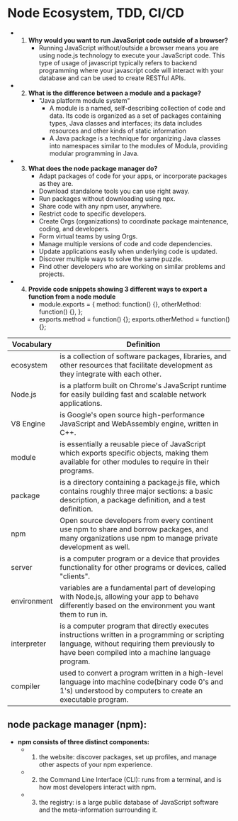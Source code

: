 # Node Ecosystem, TDD, CI/CD

 - 1. **Why would you want to run JavaScript code outside of a browser?**
       - Running JavaScript without/outside a browser means you are using node.js technology to execute your JavaScript code. This type of usage of javascript typically refers to backend programming where your javascript code will interact with your database and can be used to create RESTful APIs.
 
 
 - 2. **What is the difference between a module and a package?**
       - "Java platform module system" 
         - A module is a named, self-describing collection of code and data. Its code is organized as a set of packages containing types, Java classes and interfaces; its data includes resources and other kinds of static information
         - A Java package is a technique for organizing Java classes into namespaces similar to the modules of Modula, providing modular programming in Java.


 - 3. **What does the node package manager do?**
       - Adapt packages of code for your apps, or incorporate packages as they are.
       - Download standalone tools you can use right away.
       - Run packages without downloading using npx.
       - Share code with any npm user, anywhere.
       - Restrict code to specific developers.
       - Create Orgs (organizations) to coordinate package maintenance, coding, and developers.
       - Form virtual teams by using Orgs.
       - Manage multiple versions of code and code dependencies.
       - Update applications easily when underlying code is updated.
       - Discover multiple ways to solve the same puzzle.
       - Find other developers who are working on similar problems and projects.


 - 4. **Provide code snippets showing 3 different ways to export a function from a node module**
      - module.exports = {
    method: function() {},
    otherMethod: function() {},
};    
      - exports.method = function() {};
exports.otherMethod = function() {};




 
  Vocabulary |  Definition
 ------------|------------------------------------------------------------------------------------------------------------------
  ecosystem  | is a collection of software packages, libraries, and other resources that facilitate development as they integrate                        with each other. 
  Node.js    | is a platform built on Chrome's JavaScript runtime for easily building fast and scalable network applications.
  V8 Engine  | is Google's open source high-performance JavaScript and WebAssembly engine, written in C++. 
  module     | is essentially a reusable piece of JavaScript which exports specific objects, making them available for other modules                    to require in their programs.
  package    | is a directory containing a package.js file, which contains roughly three major sections: a basic description, a                          package definition, and a test definition.
  npm        | Open source developers from every continent use npm to share and borrow packages, and many organizations use npm to                      manage private development as well.
  server     | is a computer program or a device that provides functionality for other programs or devices, called "clients".
  environment| variables are a fundamental part of developing with Node.js, allowing your app to behave differently based on the                        environment you want them to run in. 
  interpreter| is a computer program that directly executes instructions written in a programming or scripting language, without                        requiring them previously to have been compiled into a machine language program.
  compiler   | used to convert a program written in a high-level language into machine code(binary code 0's and 1's) understood by                      computers to create an executable program.
  


 ## node package manager (npm):
   - **npm consists of three distinct components:**
      - 1. the website:  discover packages, set up profiles, and manage other aspects of your npm experience.
      - 2. the Command Line Interface (CLI): runs from a terminal, and is how most developers interact with npm.
      - 3. the registry: is a large public database of JavaScript software and the meta-information surrounding it.
  




